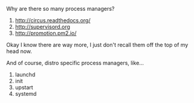 Why are there so many process managers?

1. http://circus.readthedocs.org/
2. http://supervisord.org
3. http://promotion.pm2.io/

Okay I know there are way more, I just don't recall them off the top of my head now.

And of course, distro specific process managers, like...

1. launchd
2. init
3. upstart
4. systemd
